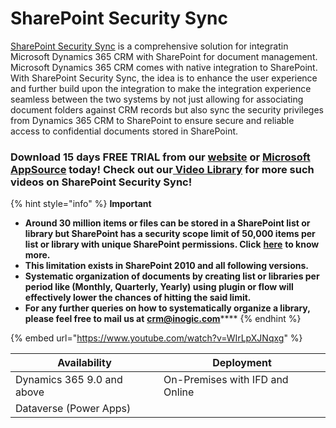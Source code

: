 # SharePoint Security Sync

[SharePoint Security Sync](https://www.inogic.com/product/productivity-apps/dynamics-365-crm-sharepoint-security-metadata-sync) is a comprehensive solution for integratin Microsoft Dynamics 365 CRM with SharePoint for document management. Microsoft Dynamics 365 CRM comes with native integration to SharePoint. With SharePoint Security Sync, the idea is to enhance the user experience and further build upon the integration to make the integration experience seamless between the two systems by not just allowing for associating document folders against CRM records but also sync the security privileges from Dynamics 365 CRM to SharePoint to ensure secure and reliable access to confidential documents stored in SharePoint.

### Download 15 days FREE TRIAL from our [website](https://www.inogic.com/product/productivity-apps/dynamics-365-crm-sharepoint-security-metadata-sync) or [Microsoft AppSource](https://appsource.microsoft.com/en-gb/product/dynamics-365/inogic.sync-dynamics-365-sharepoint-security-model?tab=Overview) today! Check out our[ Video Library](https://www.youtube.com/channel/UCM4V7ousgLSu1hbOEv4DUuQ?sub\_confirmation=1) for more such videos on SharePoint Security Sync!

{% hint style="info" %}
**Important**

* **Around 30 million items or files can be stored in a SharePoint list or library but SharePoint has a security scope limit of 50,000 items per list or library with unique SharePoint permissions. Click** [**here**](https://docs.microsoft.com/en-us/sharepoint/troubleshoot/lists-and-libraries/error-share-break-inheritance) **to know more.**&#x20;
* **This limitation exists in SharePoint 2010 and all following versions.**&#x20;
* **Systematic organization of documents by creating list or libraries per period like (Monthly, Quarterly, Yearly) using plugin or flow will effectively lower the chances of hitting the said limit.**&#x20;
* **For any further queries on how to systematically organize a library, please feel free to mail us at** [**crm@inogic.com**](mailto:crm@inogic.com)****
{% endhint %}

{% embed url="https://www.youtube.com/watch?v=WIrLpXJNqxg" %}

| Availability               | Deployment                      |
| -------------------------- | ------------------------------- |
| Dynamics 365 9.0 and above | On-Premises with IFD and Online |
| Dataverse (Power Apps)     |                                 |
